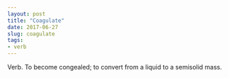 ```yaml
---
layout: post
title: "Coagulate"
date: 2017-06-27
slug: coagulate
tags:
- verb
---
```


Verb. To become congealed; to convert from a liquid to a semisolid mass.
